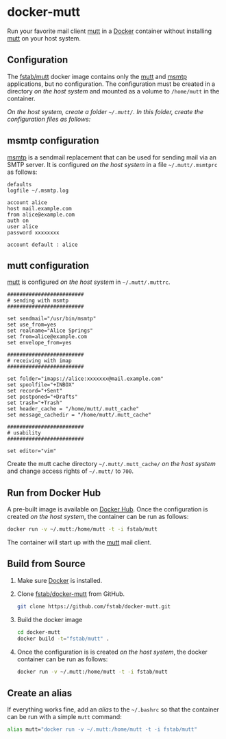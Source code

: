 docker-mutt
===========

Run your favorite mail client [mutt](http://www.mutt.org) in a [Docker](http://docker.io) container without installing [mutt](http://www.mutt.org) on your host system.

Configuration
-------------

The [fstab/mutt](https://registry.hub.docker.com/u/fstab/mutt) docker image contains only the [mutt](http://www.mutt.org) and [msmtp](http://msmtp.sourceforge.net/) applications, but no configuration. The configuration must be created in a directory _on the host system_ and mounted as a volume to `/home/mutt` in the container.

*On the host system, create a folder `~/.mutt/`. In this folder, create the configuration files as follows:*

msmtp configuration
-------------------

[msmtp](http://msmtp.sourceforge.net/) is a sendmail replacement that can be used for sending mail via an SMTP server. It is configured _on the host system_ in a file `~/.mutt/.msmtprc` as follows:

```
defaults
logfile ~/.msmtp.log

account alice
host mail.example.com
from alice@example.com
auth on
user alice
password xxxxxxxx

account default : alice
```

mutt configuration
------------------

[mutt](http://www.mutt.org) is configured _on the host system_ in `~/.mutt/.muttrc`. 

```
#########################
# sending with msmtp
#########################

set sendmail="/usr/bin/msmtp"
set use_from=yes
set realname="Alice Springs"
set from=alice@example.com
set envelope_from=yes

#########################
# receiving with imap
#########################

set folder="imaps://alice:xxxxxxx@mail.example.com"
set spoolfile="+INBOX"
set record="+Sent"
set postponed="+Drafts"
set trash="+Trash"
set header_cache = "/home/mutt/.mutt_cache"
set message_cachedir = "/home/mutt/.mutt_cache"

#########################
# usability
#########################

set editor="vim"
```

Create the mutt cache directory `~/.mutt/.mutt_cache/` _on the host system_ and change access rights of `~/.mutt/` to `700`.

Run from Docker Hub
-------------------

A pre-built image is available on [Docker Hub](https://registry.hub.docker.com/u/fstab/mutt). Once the configuration is created _on the host system_, the container can be run as follows:

```bash
docker run -v ~/.mutt:/home/mutt -t -i fstab/mutt
```

The container will start up with the [mutt](http://www.mutt.org) mail client.

Build from Source
-----------------

1. Make sure [Docker](https://www.docker.com) is installed.
3. Clone [fstab/docker-mutt](https://github.com/fstab/docker-mutt) from GitHub.

   ```bash
   git clone https://github.com/fstab/docker-mutt.git
   ```
4. Build the docker image

   ```bash
   cd docker-mutt
   docker build -t="fstab/mutt" .
   ```

5. Once the configuration is is created _on the host system_, the docker container can be run as follows:

   ```bash
   docker run -v ~/.mutt:/home/mutt -t -i fstab/mutt
   ```

Create an alias
---------------

If everything works fine, add an _alias_ to the `~/.bashrc` so that the container can be run with a simple `mutt` command:

```bash
alias mutt="docker run -v ~/.mutt:/home/mutt -t -i fstab/mutt"
```
